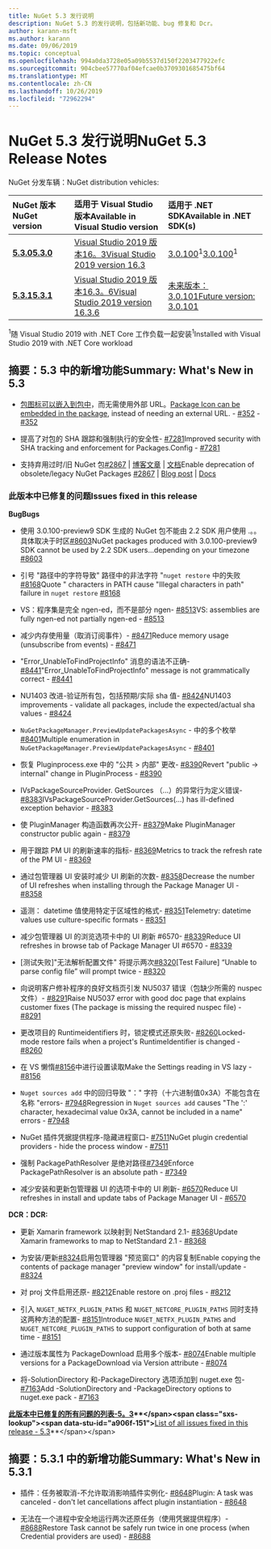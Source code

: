 ```yaml
---
title: NuGet 5.3 发行说明
description: NuGet 5.3 的发行说明，包括新功能、bug 修复和 Dcr。
author: karann-msft
ms.author: karann
ms.date: 09/06/2019
ms.topic: conceptual
ms.openlocfilehash: 994a0da3728e05a09b5537d150f2203477922efc
ms.sourcegitcommit: 904cbee57770af04efcae0b3709301685475bf64
ms.translationtype: MT
ms.contentlocale: zh-CN
ms.lasthandoff: 10/26/2019
ms.locfileid: "72962294"
---
```

# <a name="nuget-53-release-notes"></a><span data-ttu-id="a906f-103">NuGet 5.3 发行说明</span><span class="sxs-lookup"><span data-stu-id="a906f-103">NuGet 5.3 Release Notes</span></span>

<span data-ttu-id="a906f-104">NuGet 分发车辆：</span><span class="sxs-lookup"><span data-stu-id="a906f-104">NuGet distribution vehicles:</span></span>

| <span data-ttu-id="a906f-105">NuGet 版本</span><span class="sxs-lookup"><span data-stu-id="a906f-105">NuGet version</span></span> | <span data-ttu-id="a906f-106">适用于 Visual Studio 版本</span><span class="sxs-lookup"><span data-stu-id="a906f-106">Available in Visual Studio version</span></span>| <span data-ttu-id="a906f-107">适用于 .NET SDK</span><span class="sxs-lookup"><span data-stu-id="a906f-107">Available in .NET SDK(s)</span></span>|
|:---|:---|:---|
| [<span data-ttu-id="a906f-108">**5.3.0**</span><span class="sxs-lookup"><span data-stu-id="a906f-108">**5.3.0**</span></span>](https://nuget.org/downloads) | [<span data-ttu-id="a906f-109">Visual Studio 2019 版本16。3</span><span class="sxs-lookup"><span data-stu-id="a906f-109">Visual Studio 2019 version 16.3</span></span>](https://visualstudio.microsoft.com/downloads/) | <span data-ttu-id="a906f-110">[3.0.100](https://dotnet.microsoft.com/download/dotnet-core/3.0)<sup>1</sup></span><span class="sxs-lookup"><span data-stu-id="a906f-110">[3.0.100](https://dotnet.microsoft.com/download/dotnet-core/3.0)<sup>1</sup></span></span> |
| [<span data-ttu-id="a906f-111">**5.3.1**</span><span class="sxs-lookup"><span data-stu-id="a906f-111">**5.3.1**</span></span>](https://nuget.org/downloads) | [<span data-ttu-id="a906f-112">Visual Studio 2019 版本16.3。6</span><span class="sxs-lookup"><span data-stu-id="a906f-112">Visual Studio 2019 version 16.3.6</span></span>](https://visualstudio.microsoft.com/downloads/) | [<span data-ttu-id="a906f-113">未来版本：3.0.101</span><span class="sxs-lookup"><span data-stu-id="a906f-113">Future version: 3.0.101</span></span>](https://dotnet.microsoft.com/download/dotnet-core/3.0) |

<span data-ttu-id="a906f-114"><sup>1</sup>随 Visual Studio 2019 with .NET Core 工作负载一起安装</span><span class="sxs-lookup"><span data-stu-id="a906f-114"><sup>1</sup>Installed with Visual Studio 2019 with .NET Core workload</span></span>

## <a name="summary-whats-new-in-53"></a><span data-ttu-id="a906f-115">摘要：5.3 中的新增功能</span><span class="sxs-lookup"><span data-stu-id="a906f-115">Summary: What's New in 5.3</span></span>

* <span data-ttu-id="a906f-116">[包图标可以嵌入到包中](../reference/msbuild-targets.md#packing-an-icon-image-file)，而无需使用外部 URL。</span><span class="sxs-lookup"><span data-stu-id="a906f-116">[Package Icon can be embedded in the package](../reference/msbuild-targets.md#packing-an-icon-image-file), instead of needing an external URL.</span></span><span data-ttu-id="a906f-117"> - [#352](https://github.com/NuGet/Home/issues/352)</span><span class="sxs-lookup"><span data-stu-id="a906f-117"> - [#352](https://github.com/NuGet/Home/issues/352)</span></span>

* <span data-ttu-id="a906f-118">提高了对包的 SHA 跟踪和强制执行的安全性- [#7281](https://github.com/NuGet/Home/issues/7281)</span><span class="sxs-lookup"><span data-stu-id="a906f-118">Improved security with SHA tracking and enforcement for Packages.Config - [#7281](https://github.com/NuGet/Home/issues/7281)</span></span>

* <span data-ttu-id="a906f-119">支持弃用过时/旧 NuGet 包[#2867](https://github.com/NuGet/Home/issues/2867) | [博客文章](https://devblogs.microsoft.com/nuget/deprecating-packages-on-nuget-org/) | [文档](https://docs.microsoft.com/en-us/nuget/nuget-org/deprecate-packages)</span><span class="sxs-lookup"><span data-stu-id="a906f-119">Enable deprecation of obsolete/legacy NuGet Packages [#2867](https://github.com/NuGet/Home/issues/2867) | [Blog post](https://devblogs.microsoft.com/nuget/deprecating-packages-on-nuget-org/) | [Docs](https://docs.microsoft.com/en-us/nuget/nuget-org/deprecate-packages)</span></span>

### <a name="issues-fixed-in-this-release"></a><span data-ttu-id="a906f-120">此版本中已修复的问题</span><span class="sxs-lookup"><span data-stu-id="a906f-120">Issues fixed in this release</span></span>

<span data-ttu-id="a906f-121">**Bug**</span><span class="sxs-lookup"><span data-stu-id="a906f-121">**Bugs**</span></span>

* <span data-ttu-id="a906f-122">使用 3.0.100-preview9 SDK 生成的 NuGet 包不能由 2.2 SDK 用户使用 .。。具体取决于时区[#8603](https://github.com/NuGet/Home/issues/8603)</span><span class="sxs-lookup"><span data-stu-id="a906f-122">NuGet packages produced with 3.0.100-preview9 SDK cannot be used by 2.2 SDK users...depending on your timezone [#8603](https://github.com/NuGet/Home/issues/8603)</span></span>

* <span data-ttu-id="a906f-123">引号 "路径中的字符导致" 路径中的非法字符 "`nuget restore` 中的失败[#8168](https://github.com/NuGet/Home/issues/8168)</span><span class="sxs-lookup"><span data-stu-id="a906f-123">Quote " characters in PATH cause "Illegal characters in path" failure in `nuget restore` [#8168](https://github.com/NuGet/Home/issues/8168)</span></span>

* <span data-ttu-id="a906f-124">VS：程序集是完全 ngen-ed，而不是部分 ngen- [#8513](https://github.com/NuGet/Home/issues/8513)</span><span class="sxs-lookup"><span data-stu-id="a906f-124">VS: assemblies are fully ngen-ed not partially ngen-ed - [#8513](https://github.com/NuGet/Home/issues/8513)</span></span>

* <span data-ttu-id="a906f-125">减少内存使用量（取消订阅事件）- [#8471](https://github.com/NuGet/Home/issues/8471)</span><span class="sxs-lookup"><span data-stu-id="a906f-125">Reduce memory usage (unsubscribe from events) - [#8471](https://github.com/NuGet/Home/issues/8471)</span></span>

* <span data-ttu-id="a906f-126">"Error_UnableToFindProjectInfo" 消息的语法不正确- [#8441](https://github.com/NuGet/Home/issues/8441)</span><span class="sxs-lookup"><span data-stu-id="a906f-126">"Error_UnableToFindProjectInfo" message is not grammatically correct - [#8441](https://github.com/NuGet/Home/issues/8441)</span></span>

* <span data-ttu-id="a906f-127">NU1403 改进-验证所有包，包括预期/实际 sha 值- [#8424](https://github.com/NuGet/Home/issues/8424)</span><span class="sxs-lookup"><span data-stu-id="a906f-127">NU1403 improvements - validate all packages, include the expected/actual sha values - [#8424](https://github.com/NuGet/Home/issues/8424)</span></span>

* <span data-ttu-id="a906f-128">`NuGetPackageManager.PreviewUpdatePackagesAsync` - 中的多个枚举[#8401](https://github.com/NuGet/Home/issues/8401)</span><span class="sxs-lookup"><span data-stu-id="a906f-128">Multiple enumeration in `NuGetPackageManager.PreviewUpdatePackagesAsync` - [#8401](https://github.com/NuGet/Home/issues/8401)</span></span>

* <span data-ttu-id="a906f-129">恢复 Pluginprocess.exe 中的 "公共 > 内部" 更改- [#8390](https://github.com/NuGet/Home/issues/8390)</span><span class="sxs-lookup"><span data-stu-id="a906f-129">Revert "public -> internal" change in PluginProcess - [#8390](https://github.com/NuGet/Home/issues/8390)</span></span>

* <span data-ttu-id="a906f-130">IVsPackageSourceProvider. GetSources （...）的异常行为定义错误- [#8383](https://github.com/NuGet/Home/issues/8383)</span><span class="sxs-lookup"><span data-stu-id="a906f-130">IVsPackageSourceProvider.GetSources(…) has ill-defined exception behavior - [#8383](https://github.com/NuGet/Home/issues/8383)</span></span>

* <span data-ttu-id="a906f-131">使 PluginManager 构造函数再次公开- [#8379](https://github.com/NuGet/Home/issues/8379)</span><span class="sxs-lookup"><span data-stu-id="a906f-131">Make PluginManager constructor public again - [#8379](https://github.com/NuGet/Home/issues/8379)</span></span>

* <span data-ttu-id="a906f-132">用于跟踪 PM UI 的刷新速率的指标- [#8369](https://github.com/NuGet/Home/issues/8369)</span><span class="sxs-lookup"><span data-stu-id="a906f-132">Metrics to track the refresh rate of the PM UI - [#8369](https://github.com/NuGet/Home/issues/8369)</span></span>

* <span data-ttu-id="a906f-133">通过包管理器 UI 安装时减少 UI 刷新的次数- [#8358](https://github.com/NuGet/Home/issues/8358)</span><span class="sxs-lookup"><span data-stu-id="a906f-133">Decrease the number of UI refreshes when installing through the Package Manager UI - [#8358](https://github.com/NuGet/Home/issues/8358)</span></span>

* <span data-ttu-id="a906f-134">遥测： datetime 值使用特定于区域性的格式- [#8351](https://github.com/NuGet/Home/issues/8351)</span><span class="sxs-lookup"><span data-stu-id="a906f-134">Telemetry:  datetime values use culture-specific formats - [#8351](https://github.com/NuGet/Home/issues/8351)</span></span>

* <span data-ttu-id="a906f-135">减少包管理器 UI 的浏览选项卡中的 UI 刷新 #6570- [#8339](https://github.com/NuGet/Home/issues/8339)</span><span class="sxs-lookup"><span data-stu-id="a906f-135">Reduce UI refreshes in browse tab of Package Manager UI #6570 - [#8339](https://github.com/NuGet/Home/issues/8339)</span></span>

* <span data-ttu-id="a906f-136">[测试失败]"无法解析配置文件" 将提示两次[#8320](https://github.com/NuGet/Home/issues/8320)</span><span class="sxs-lookup"><span data-stu-id="a906f-136">[Test Failure] “Unable to parse config file” will prompt twice - [#8320](https://github.com/NuGet/Home/issues/8320)</span></span>

* <span data-ttu-id="a906f-137">向说明客户修补程序的良好文档页引发 NU5037 错误（包缺少所需的 nuspec 文件）- [#8291](https://github.com/NuGet/Home/issues/8291)</span><span class="sxs-lookup"><span data-stu-id="a906f-137">Raise NU5037 error with good doc page that explains customer fixes (The package is missing the required nuspec file) - [#8291](https://github.com/NuGet/Home/issues/8291)</span></span>

* <span data-ttu-id="a906f-138">更改项目的 Runtimeidentifiers 时，锁定模式还原失败- [#8260](https://github.com/NuGet/Home/issues/8260)</span><span class="sxs-lookup"><span data-stu-id="a906f-138">Locked-mode restore fails when a project's RuntimeIdentifier is changed - [#8260](https://github.com/NuGet/Home/issues/8260)</span></span>

* <span data-ttu-id="a906f-139">在 VS 懒惰[#8156](https://github.com/NuGet/Home/issues/8156)中进行设置读取</span><span class="sxs-lookup"><span data-stu-id="a906f-139">Make the Settings reading in VS lazy - [#8156](https://github.com/NuGet/Home/issues/8156)</span></span>

* <span data-ttu-id="a906f-140">`Nuget sources add` 中的回归导致 "：" 字符（十六进制值0x3A）不能包含在名称 "errors- [#7948](https://github.com/NuGet/Home/issues/7948)</span><span class="sxs-lookup"><span data-stu-id="a906f-140">Regression in `Nuget sources add` causes "The ':' character, hexadecimal value 0x3A, cannot be included in a name" errors - [#7948](https://github.com/NuGet/Home/issues/7948)</span></span>

* <span data-ttu-id="a906f-141">NuGet 插件凭据提供程序-隐藏进程窗口- [#7511](https://github.com/NuGet/Home/issues/7511)</span><span class="sxs-lookup"><span data-stu-id="a906f-141">NuGet plugin credential providers - hide the process window - [#7511](https://github.com/NuGet/Home/issues/7511)</span></span>

* <span data-ttu-id="a906f-142">强制 PackagePathResolver 是绝对路径[#7349](https://github.com/NuGet/Home/issues/7349)</span><span class="sxs-lookup"><span data-stu-id="a906f-142">Enforce PackagePathResolver is an absolute path - [#7349](https://github.com/NuGet/Home/issues/7349)</span></span>

* <span data-ttu-id="a906f-143">减少安装和更新包管理器 UI 的选项卡中的 UI 刷新- [#6570](https://github.com/NuGet/Home/issues/6570)</span><span class="sxs-lookup"><span data-stu-id="a906f-143">Reduce UI refreshes in install and update tabs of Package Manager UI - [#6570](https://github.com/NuGet/Home/issues/6570)</span></span>

<span data-ttu-id="a906f-144">**DCR：**</span><span class="sxs-lookup"><span data-stu-id="a906f-144">**DCR:**</span></span>

* <span data-ttu-id="a906f-145">更新 Xamarin framework 以映射到 NetStandard 2.1- [#8368](https://github.com/NuGet/Home/issues/8368)</span><span class="sxs-lookup"><span data-stu-id="a906f-145">Update Xamarin frameworks to map to NetStandard 2.1 - [#8368](https://github.com/NuGet/Home/issues/8368)</span></span>

* <span data-ttu-id="a906f-146">为安装/更新[#8324](https://github.com/NuGet/Home/issues/8324)启用包管理器 "预览窗口" 的内容复制</span><span class="sxs-lookup"><span data-stu-id="a906f-146">Enable copying the contents of package manager "preview window" for install/update - [#8324](https://github.com/NuGet/Home/issues/8324)</span></span>

* <span data-ttu-id="a906f-147">对 proj 文件启用还原- [#8212](https://github.com/NuGet/Home/issues/8212)</span><span class="sxs-lookup"><span data-stu-id="a906f-147">Enable restore on .proj files - [#8212](https://github.com/NuGet/Home/issues/8212)</span></span>

* <span data-ttu-id="a906f-148">引入 `NUGET_NETFX_PLUGIN_PATHS` 和 `NUGET_NETCORE_PLUGIN_PATHS` 同时支持这两种方法的配置- [#8151](https://github.com/NuGet/Home/issues/8151)</span><span class="sxs-lookup"><span data-stu-id="a906f-148">Introduce `NUGET_NETFX_PLUGIN_PATHS` and `NUGET_NETCORE_PLUGIN_PATHS` to support configuration of both at same time - [#8151](https://github.com/NuGet/Home/issues/8151)</span></span>

* <span data-ttu-id="a906f-149">通过版本属性为 PackageDownload 启用多个版本- [#8074](https://github.com/NuGet/Home/issues/8074)</span><span class="sxs-lookup"><span data-stu-id="a906f-149">Enable multiple versions for a PackageDownload via Version attribute - [#8074](https://github.com/NuGet/Home/issues/8074)</span></span>

* <span data-ttu-id="a906f-150">将-SolutionDirectory 和-PackageDirectory 选项添加到 nuget.exe 包- [#7163](https://github.com/NuGet/Home/issues/7163)</span><span class="sxs-lookup"><span data-stu-id="a906f-150">Add -SolutionDirectory and -PackageDirectory options to nuget.exe pack - [#7163](https://github.com/NuGet/Home/issues/7163)</span></span>

<span data-ttu-id="a906f-151">**[此版本中已修复的所有问题的列表-5。3](https://github.com/nuget/home/issues?q=is%3Aissue+is%3Aclosed+milestone%3A%225.3")**</span><span class="sxs-lookup"><span data-stu-id="a906f-151">**[List of all issues fixed in this release - 5.3](https://github.com/nuget/home/issues?q=is%3Aissue+is%3Aclosed+milestone%3A%225.3")**</span></span>

## <a name="summary-whats-new-in-531"></a><span data-ttu-id="a906f-152">摘要：5.3.1 中的新增功能</span><span class="sxs-lookup"><span data-stu-id="a906f-152">Summary: What's New in 5.3.1</span></span>

* <span data-ttu-id="a906f-153">插件：任务被取消-不允许取消影响插件实例化- [#8648](https://github.com/NuGet/Home/issues/8648)</span><span class="sxs-lookup"><span data-stu-id="a906f-153">Plugin: A task was canceled - don't let cancellations affect plugin instantiation - [#8648](https://github.com/NuGet/Home/issues/8648)</span></span>

* <span data-ttu-id="a906f-154">无法在一个进程中安全地运行两次还原任务（使用凭据提供程序）- [#8688](https://github.com/NuGet/Home/issues/8688)</span><span class="sxs-lookup"><span data-stu-id="a906f-154">Restore Task cannot be safely run twice in one process (when Credential providers are used) - [#8688](https://github.com/NuGet/Home/issues/8688)</span></span>

